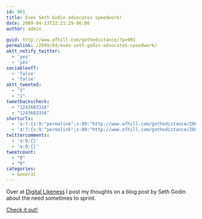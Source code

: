 ```yaml
---
id: 901
title: Even Seth Godin advocates speedwork!
date: 2009-04-13T22:21:29-06:00
author: admin
  
guid: http://www.afhill.com/gothedistance/?p=901
permalink: /2009/04/even-seth-godin-advocates-speedwork/
aktt_notify_twitter:
  - 'yes'
  - 'yes'
sociableoff:
  - 'false'
  - 'false'
aktt_tweeted:
  - "1"
  - "1"
tweetbackscheck:
  - "1243683316"
  - "1243683316"
shorturls:
  - 'a:7:{s:9:"permalink";s:80:"http://www.afhill.com/gothedistance/2009/04/even-seth-godin-advocates-speedwork/";s:7:"tinyurl";s:25:"http://tinyurl.com/rafgxc";s:4:"isgd";s:17:"http://is.gd/zLwF";s:5:"bitly";s:19:"http://bit.ly/tGZ9n";s:5:"snipr";s:22:"http://snipr.com/hzzd0";s:5:"snurl";s:22:"http://snurl.com/hzzd0";s:7:"snipurl";s:24:"http://snipurl.com/hzzd0";}'
  - 'a:7:{s:9:"permalink";s:80:"http://www.afhill.com/gothedistance/2009/04/even-seth-godin-advocates-speedwork/";s:7:"tinyurl";s:25:"http://tinyurl.com/rafgxc";s:4:"isgd";s:17:"http://is.gd/zLwF";s:5:"bitly";s:19:"http://bit.ly/tGZ9n";s:5:"snipr";s:22:"http://snipr.com/hzzd0";s:5:"snurl";s:22:"http://snurl.com/hzzd0";s:7:"snipurl";s:24:"http://snipurl.com/hzzd0";}'
twittercomments:
  - 'a:0:{}'
  - 'a:0:{}'
tweetcount:
  - "0"
  - "0"
categories:
  - General
---
```

Over at [Digital Likeness](http://www.afhill.com/blog/) I post my thoughts on a blog post by Seth Godin about the need sometimes to sprint. 

[Check it out!](http://www.afhill.com/blog/personal/seth-godin-sprint/)